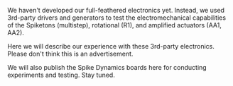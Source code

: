 We haven't developed our full-feathered electronics yet. Instead, we used 3rd-party drivers and generators to test the electromechanical capabilities of the Spiketons (multistep), rotational (R1), and amplified actuators (AA1, AA2).

Here we will describe our experience with these 3rd-party electronics. Please don't think this is an advertisement.

We will also publish the Spike Dynamics boards here for conducting experiments and testing. Stay tuned.
